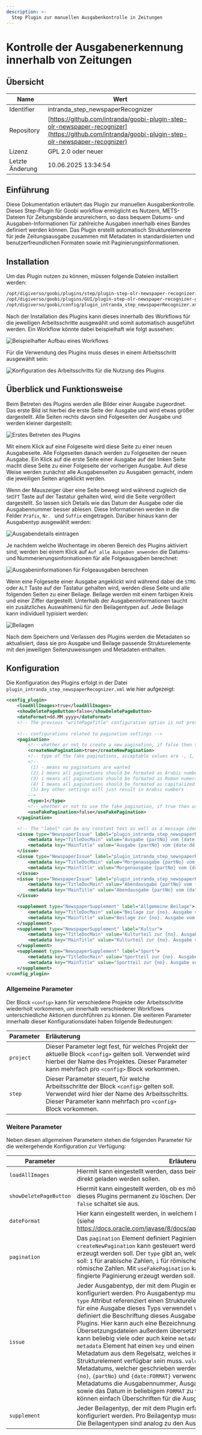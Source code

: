 ```yaml
---
description: >-
  Step Plugin zur manuellen Ausgabenkontrolle in Zeitungen
---
```


# Kontrolle der Ausgabenerkennung innerhalb von Zeitungen

## Übersicht

Name                     | Wert
-------------------------|-----------
Identifier               | intranda_step_newspaperRecognizer
Repository               | [https://github.com/intranda/goobi-plugin-step-olr-newspaper-recognizer](https://github.com/intranda/goobi-plugin-step-olr-newspaper-recognizer)
Lizenz              | GPL 2.0 oder neuer 
Letzte Änderung    | 10.06.2025 13:34:54


## Einführung
Diese Dokumentation erläutert das Plugin zur manuellen Ausgabenkontrolle. Dieses Step-Plugin für Goobi workflow ermöglicht es Nutzern, METS-Dateien für Zeitungsbände anzureichern, so dass bequem Datums- und Ausgaben-Informationen für zahlreiche Ausgaben innerhalb eines Bandes definiert werden können. Das Plugin erstellt automatisch Strukturelemente für jede Zeitungsausgabe zusammen mit Metadaten in standardisierten und benutzerfreundlichen Formaten sowie mit Paginierungsinformationen.

## Installation
Um das Plugin nutzen zu können, müssen folgende Dateien installiert werden:

```bash
/opt/digiverso/goobi/plugins/step/plugin-step-olr-newspaper-recognizer-base.jar
/opt/digiverso/goobi/plugins/GUI/plugin-step-olr-newspaper-recognizer-gui.jar
/opt/digiverso/goobi/config/plugin_intranda_step_newspaperRecognizer.xml
```

Nach der Installation des Plugins kann dieses innerhalb des Workflows für die jeweiligen Arbeitsschritte ausgewählt und somit automatisch ausgeführt werden. Ein Workflow könnte dabei beispielhaft wie folgt aussehen:

![Beispielhafter Aufbau eines Workflows](images/goobi-plugin-step-olr-newspaper-recognizer_screen1_de.png)

Für die Verwendung des Plugins muss dieses in einem Arbeitsschritt ausgewählt sein:

![Konfiguration des Arbeitsschritts für die Nutzung des Plugins](images/goobi-plugin-step-olr-newspaper-recognizer_screen2_de.png)


## Überblick und Funktionsweise
Beim Betreten des Plugins werden alle Bilder einer Ausgabe zugeordnet. Das erste Bild ist hierbei die erste Seite der Ausgabe und wird etwas größer dargestellt. Alle Seiten rechts davon sind Folgeseiten der Ausgabe und werden kleiner dargestellt:

![Erstes Betreten des Plugins](images/goobi-plugin-step-olr-newspaper-recognizer_screen3_de.png)

Mit einem Klick auf eine Folgeseite wird diese Seite zu einer neuen Ausgabeseite. Alle Folgeseiten danach werden zu Folgeseiten der neuen Ausgabe. Ein Klick auf die erste Seite einer Ausgabe auf der linken Seite macht diese Seite zu einer Folgeseite der vorherigen Ausgabe. Auf diese Weise werden zunächst alle Ausgabenseiten zu Ausgaben gemacht, indem die jeweiligen Seiten angeklickt werden.

Wenn der Mauszeiger über eine Seite bewegt wird während zugleich die `SHIFT` Taste auf der Tastatur gehalten wird, wird die Seite vergrößert dargestellt. So lassen sich Details wie das Datum der Ausgabe oder die Ausgabennummer besser ablesen. Diese Informationen werden in die Felder `Präfix`, `Nr. ` und `Suffix` eingetragen. Darüber hinaus kann der Ausgabentyp ausgewählt werden:

![Ausgabendetails eintragen](images/goobi-plugin-step-olr-newspaper-recognizer_screen4_de.png)

Je nachdem welche Wochentage im oberen Bereich des Plugins aktiviert sind, werden bei einem Klick auf `Auf alle Ausgaben anwenden` die Datums- und Nummerierungsinformationen für alle Folgeausgaben berechnet:

![Ausgabeninformationen für Folgeausgaben berechnen](images/goobi-plugin-step-olr-newspaper-recognizer_screen5_de.png)

Wenn eine Folgeseite einer Ausgabe angeklickt wird während dabei die `STRG` oder `ALT` Taste auf der Tastatur gehalten wird, werden diese Seite und alle folgenden Seiten zu einer Beilage. Beilage werden mit einem farbigen Kreis und einer Ziffer dargestellt. Unterhalb der Ausgabeninformationen taucht ein zusätzliches Auswahlmenü für den Beilagentypen auf. Jede Beilage kann individuell typisiert werden:

![Beilagen](images/goobi-plugin-step-olr-newspaper-recognizer_screen6_de.png)

Nach dem Speichern und Verlassen des Plugins werden die Metadaten so aktualisiert, dass sie pro Ausgabe und Beilage passende Strukturelemente mit den jeweiligen Seitenzuweisungen und Metadaten enthalten.


## Konfiguration
Die Konfiguration des Plugins erfolgt in der Datei `plugin_intranda_step_newspaperRecognizer.xml` wie hier aufgezeigt:

```xml
<config_plugin>
	<loadAllImages>true</loadAllImages>
    <showDeletePageButton>false</showDeletePageButton>
	<dateFormat>dd.MM.yyyy</dateFormat>
	<!-- The previous "writePageTitle" configuration option is not present anymore. It is replaced with "metadata" child elements in the "issue" and "supplement" elements. If no title metadata is written, there is no title generation. -->
    
    <!-- configurations related to pagination settings -->
	<pagination>
		<!-- whether or not to create a new pagination, if false then the old pagination will be used. DEFAULT true. -->
		<createNewPagination>true</createNewPagination>
		<!-- type of the fake paginations, acceptable values are -, 1, i, I. DEFAULT 1. -->
		<!--
		 (1) - means no paginations are wanted
		 (2) 1 means all paginations should be formated as Arabic numbers 1, 2, 3, ... 
		 (3) i means all paginations should be formated as Roman numerals i, ii, iii, ...
		 (4) I means all paginations should be formated as capitalized Roman numerals I, II, III, ... 
		 (5) Any other settings will just result in Arabic numbers
		--> 
		<type>1</type>
		<!-- whether or not to use the fake pagination, if true then use [N] where N is a properly formatted number, otherwise use the bare N itself. DEFAULT false. -->
		<useFakePagination>false</useFakePagination>
	</pagination>

	<!-- The "label" can be any constant text as well as a message identifier. If the "label" is present in the translations, it will be translated to the current language. -->
	<issue type="NewspaperIssue" label="plugin_intranda_step_newspaperRecognizer_issueType_issue">
		<metadata key="TitleDocMain" value="Ausgabe {partNo} vom {date:dd.MM.yyyy}" />
		<metadata key="MainTitle" value="Ausgabe {partNo} vom {date:dd.MM.yyyy}" />
	</issue>
	<issue type="NewspaperIssue" label="plugin_intranda_step_newspaperRecognizer_issueType_morningIssue">
		<metadata key="TitleDocMain" value="Morgenausgabe {partNo} vom {date:dd.MM.yyyy}" />
		<metadata key="MainTitle" value="Morgenausgabe {partNo} vom {date:dd.MM.yyyy}" />
	</issue>
	<issue type="NewspaperIssue" label="plugin_intranda_step_newspaperRecognizer_issueType_eveningIssue">
		<metadata key="TitleDocMain" value="Abendausgabe {partNo} vom {date:dd.MM.yyyy}" />
		<metadata key="MainTitle" value="Abendausgabe {partNo} vom {date:dd.MM.yyyy}" />
	</issue>

	<supplement type="NewspaperSupplement" label="Allgemeine Beilage">
		<metadata key="TitleDocMain" value="Beilage zur {no}. Ausgabe vom {date:dd.MM.yyyy}" />
		<metadata key="MainTitle" value="Beilage zur {no}. Ausgabe vom {date:dd.MM.yyyy}" />
	</supplement>
	<supplement type="NewspaperSupplement" label="Kultur">
		<metadata key="TitleDocMain" value="Kulturteil zur {no}. Ausgabe vom {date:dd.MM.yyyy}" />
		<metadata key="MainTitle" value="Kulturteil zur {no}. Ausgabe vom {date:dd.MM.yyyy}" />
	</supplement>
	<supplement type="NewspaperSupplement" label="Sport">
		<metadata key="TitleDocMain" value="Sportteil zur {no}. Ausgabe vom {date:dd.MM.yyyy}" />
		<metadata key="MainTitle" value="Sportteil zur {no}. Ausgabe vom {date:dd.MM.yyyy}" />
	</supplement>
</config_plugin>
```

### Allgemeine Parameter 
Der Block `<config>` kann für verschiedene Projekte oder Arbeitsschritte wiederholt vorkommen, um innerhalb verschiedener Workflows unterschiedliche Aktionen durchführen zu können. Die weiteren Parameter innerhalb dieser Konfigurationsdatei haben folgende Bedeutungen: 

| Parameter | Erläuterung | 
| :-------- | :---------- | 
| `project` | Dieser Parameter legt fest, für welches Projekt der aktuelle Block `<config>` gelten soll. Verwendet wird hierbei der Name des Projektes. Dieser Parameter kann mehrfach pro `<config>` Block vorkommen. | 
| `step` | Dieser Parameter steuert, für welche Arbeitsschritte der Block `<config>` gelten soll. Verwendet wird hier der Name des Arbeitsschritts. Dieser Parameter kann mehrfach pro `<config>` Block vorkommen. | 


### Weitere Parameter 
Neben diesen allgemeinen Parametern stehen die folgenden Parameter für die weitergehende Konfiguration zur Verfügung: 


Parameter               | Erläuterung
------------------------|------------------------------------
`loadAllImages`         | Hiermit kann eingestellt werden, dass beim Laden des Plugins alle Bilder direkt geladen werden sollen.
`showDeletePageButton`  | Hiermit kann eingestellt werden, ob es möglich sein soll, Seiten innerhalb dieses Plugins permanent zu löschen. Der Wert `true` aktiviert diese Funktion, `false` schaltet sie aus.
`dateFormat`            | Hier kann eingestellt werden, in welchem Format das Datum einzugeben ist (siehe https://docs.oracle.com/javase/8/docs/api/java/text/SimpleDateFormat.html).
`pagination`            | Das `pagination` Element definiert Paginierungseinstellungen. Mit `createNewPagination` kann gesteuert werden, ob eine neue Paginierung erzeugt werden soll. Der `type` gibt an, welches Format die Paginierung haben soll: `1` für arabische Zahlen, `i` für römische Zahlen, `I` für großgeschriebene römische Zahlen. Mit `useFakePagination` kann gesteuert werden, ob eine fingierte Paginierung erzeugt werden soll.
`issue`                 | Jeder Ausgabentyp, der mit dem Plugin erfassbar sein soll, muss hier konfiguriert werden. Pro Ausgabentyp muss es ein `issue` Element geben. Das `type` Attribut referenziert einen Strukturelementtypen aus dem Regelsatz, der für eine Ausgabe dieses Typs verwendet werden soll. Das Attribut `label` definiert die Beschriftung dieses Ausgabetypen im Auswahlmenü des Plugins. Hier kann auch eine Bezeichnung verwendet werden, die in den Übersetzungsdateien außerdem übersetzt werden kann. Das `issue` Element kann beliebig viele oder auch keine `metadata` Elemente enthalten. Ein `metadata` Element hat einen `key` und einen `value`. Der `key` referenziert ein Metadatum aus dem Regelsatz, welches im jeweilig konfigurierten Strukturelement verfügbar sein muss. `value` definiert den Wert des Metadatums, welcher geschrieben werden soll. Es können die Platzhalter `{no}`, `{partNo}` und `{date:FORMAT}` verwendet werden, um im Wert des Metadatums die Ausgabennummer, Ausgabennummer mit Präfix und Suffix sowie das Datum in beliebigem `FORMAT` zu verwenden. Auf diese Weise können einfach Überschriften für die Ausgaben erzeugt werden.
`supplement`            | Jeder Beilagentyp, der mit dem Plugin erfassbar sein soll, muss hier konfiguriert werden. Pro Beilagentyp muss es ein `supplement` Element geben. Die Beilagentypen sind analog zu den Ausgabentypen zu konfigurieren.